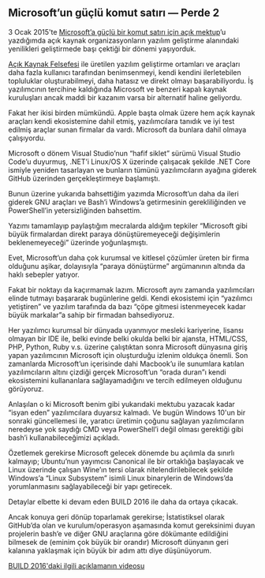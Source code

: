 ## Microsoft’un güçlü komut satırı — Perde 2

3 Ocak 2015'te [Microsoft’a güçlü bir komut satırı için açık mektup](/microsoft-a-guclu-bir-komut-satiri-icin-acik-mektup)’u yazdığımda açık kaynak organizasyonların yazılım geliştirme alanındaki yenilikleri geliştirmede başı çektiği bir dönemi yaşıyorduk.

[Açık Kaynak Felsefesi](/acik-kaynak-felsefesi) ile üretilen yazılım geliştirme ortamları ve araçları daha fazla kullanıcı tarafından benimsenmeyi, kendi kendini ilerletebilen topluluklar oluşturabilmeyi, daha hatasız ve direkt olmayı başarabiliyordu. İş yazılımcının tercihine kaldığında Microsoft ve benzeri kapalı kaynak kuruluşları ancak maddi bir kazanım varsa bir alternatif haline geliyordu.

Fakat her ikisi birden mümkündü. Apple başta olmak üzere hem açık kaynak araçları kendi ekosistemine dahil etmiş, yazılımcılara tanıdık ve iyi test edilmiş araçlar sunan firmalar da vardı. Microsoft da bunlara dahil olmaya çalışıyordu.

Microsoft o dönem Visual Studio’nun “hafif siklet” sürümü Visual Studio Code’u duyurmuş, .NET’i Linux/OS X üzerinde çalışacak şekilde .NET Core ismiyle yeniden tasarlayan ve bunların tümünü yazılımcıların ayağına giderek GitHub üzerinden gerçekleştirmeye başlamıştı.

Bunun üzerine yukarıda bahsettiğim yazımda Microsoft’un daha da ileri giderek GNU araçları ve Bash’i Windows’a getirmesinin gerekliliğinden ve PowerShell’in yetersizliğinden bahsettim.

Yazımı tamamlayıp paylaştığım mecralarda aldığım tepkiler “Microsoft gibi büyük firmalardan direkt paraya dönüştüremeyeceği değişimlerin beklenemeyeceği” üzerinde yoğunlaşmıştı.

Evet, Microsoft’un daha çok kurumsal ve kitlesel çözümler üreten bir firma olduğunu aşikar, dolayısıyla “paraya dönüştürme” argümanının altında da haklı sebepler yatıyor.

Fakat bir noktayı da kaçırmamak lazım. Microsoft aynı zamanda yazılımcıları elinde tutmayı başararak bugünlerine geldi. Kendi ekosistemi için “yazılımcı yetiştiren” ve yazılım tarafında da bazı “çöpe gitmesi istenmeyecek kadar büyük markalar”a sahip bir firmadan bahsediyoruz.

Her yazılımcı kurumsal bir dünyada uyanmıyor mesleki kariyerine, lisansı olmayan bir IDE ile, belki evinde belki okulda belki bir ajansta, HTML/CSS, PHP, Python, Ruby v.s. üzerine çalıştıktan sonra Microsoft dünyasına giriş yapan yazılımcının Microsoft için oluşturduğu izlenim oldukça önemli. Son zamanlarda Microsoft’un içerisinde dahi Macbook’u ile sunumlara katılan yazılımcıların altını çizdiği gerçek Microsoft’un “orada duran”ı kendi ekosistemini kullananlara sağlayamadığını ve tercih edilmeyen olduğunu görüyoruz.

Anlaşılan o ki Microsoft benim gibi yukarıdaki mektubu yazacak kadar “isyan eden” yazılımcılara duyarsız kalmadı. Ve bugün Windows 10'un bir sonraki güncellemesi ile, yaratıcı üretimin çoğunu sağlayan yazılımcıların neredeyse yok saydığı CMD veya PowerShell’i değil olması gerektiği gibi bash’i kullanabileceğimizi açıkladı.

Özetlemek gerekirse Microsoft gelecek dönemde bu açılımla da sınırlı kalmayıp; Ubuntu’nun yayımcısı Canonical ile bir ortaklığa başlayacak ve Linux üzerinde çalışan Wine’ın tersi olarak nitelendirilebilecek şekilde Windows’a “Linux Subsystem” isimli Linux binarylerin de Windows’da yorumlanmasını sağlayabileceği bir yapı getirecek.

Detaylar elbette ki devam eden BUILD 2016 ile daha da ortaya çıkacak.

Ancak konuya geri dönüp toparlamak gerekirse; İstatistiksel olarak GitHub’da olan ve kurulum/operasyon aşamasında komut gereksinimi duyan projelerin bash’e ve diğer GNU araçlarına göre dökümante edildiğini bilmesek de (eminim çok büyük bir orandır) Microsoft dünyanın geri kalanına yaklaşmak için büyük bir adım attı diye düşünüyorum.

[BUILD 2016'daki ilgili açıklamanın videosu](https://youtu.be/GgutlKV42SY?t=4434)